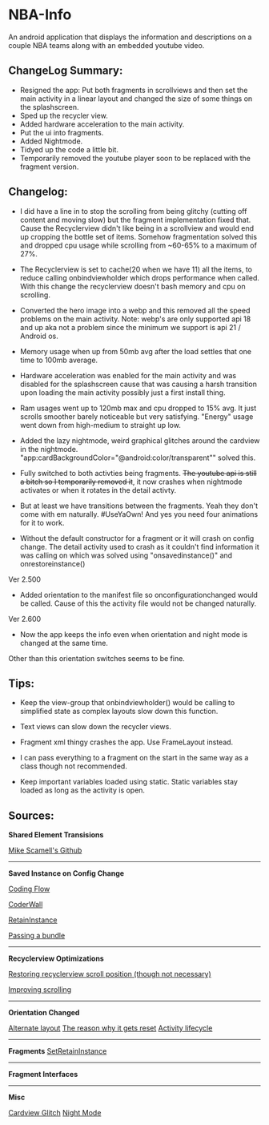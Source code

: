 # NBA-Info
An android application that displays the information and descriptions on a couple NBA teams along with an embedded youtube video.


## ChangeLog Summary:
* Resigned the app: Put both fragments in scrollviews and then set the main activity in a linear layout and changed the size of some things on the splashscreen.
* Sped up the recycler view.
* Added hardware acceleration to the main activity.
* Put the ui into fragments.
* Added Nightmode.
* Tidyed up the code a little bit.
* Temporarily removed the youtube player soon to be replaced with the fragment version.


## Changelog:
- I did have a line in to stop the scrolling from being glitchy (cutting off content and moving slow) but the fragment implementation fixed that. Cause the Recyclerview didn't like being in a scrollview and would end up cropping the bottle set of items. Somehow fragmentation solved this and dropped cpu usage while scrolling from ~60-65% to a maximum of 27%.

- The Recyclerview is set to cache(20 when we have 11) all the items, to reduce calling onbindviewholder which drops performance when called. With this change the recyclerview doesn't bash memory and cpu on scrolling.

- Converted the hero image into a webp and this removed all the speed problems on the main activity.
Note: webp's are only supported api 18 and up aka not a problem since the minimum we support is api 21 / Android os.

- Memory usage when up from 50mb avg after the load settles that one time to 100mb average.

- Hardware acceleration was enabled for the main activity and was disabled for the splashscreen cause that was causing a harsh transition upon loading the main activity possibly just a first install thing.

- Ram usages went up to 120mb max and cpu dropped to 15% avg. It just scrolls smoother barely noticeable but very satisfying.
"Energy" usage went down from high-medium to straight up low.

- Added the lazy nightmode, weird graphical glitches around the cardview in the nightmode.
"app:cardBackgroundColor="@android:color/transparent"" solved this.

- Fully switched to both activties being fragments. ~~The youtube api is still a bitch so I temporarily removed it~~, it now crashes when nightmode activates or when it rotates in the detail activty.
- But at least we have transitions between the fragments. Yeah they don't come with em naturally. #UseYaOwn!
And yes you need four animations for it to work.

- Without the default constructor for a fragment or it will crash on config change. The detail activity used to crash as it couldn't find information it was calling on which was solved using "onsavedinstance()" and onrestoreinstance()

Ver 2.500
- Added orientation to the manifest file so onconfigurationchanged would be called. Cause of this the activity file would not be changed naturally. 

Ver 2.600
- Now the app keeps the info even when orientation and night mode is changed at the same time.




Other than this orientation switches seems to be fine.



## Tips:
- Keep the view-group that onbindviewholder() would be calling to simplified state as complex layouts slow down this function.

- Text views can slow down the recycler views.

- Fragment xml thingy crashes the app. Use FrameLayout instead.

- I can pass everything to a fragment on the start in the same way as a class though not recommended.

- Keep important variables loaded using static. Static variables stay loaded as long as the activity is open.

## Sources:
**Shared Element Transisions**

[Mike Scamell's Github](https://github.com/mikescamell/shared-element-transitions)

---

**Saved Instance on Config Change**

[Coding Flow](https://codinginflow.com/tutorials/android/restore-variables-on-configuration-change)

[CoderWall](https://coderwall.com/p/ujapga/persisting-data-between-configurations-changes-fragments)

[RetainInstance](https://www.androiddesignpatterns.com/2013/04/retaining-objects-across-config-changes.html)

[Passing a bundle](https://stackoverflow.com/questions/17063378/how-to-pass-bundle-from-fragment-to-fragment/17063584#17063584)

---

**Recyclerview Optimizations**

[Restoring recyclerview scroll position (though not necessary)](https://stackoverflow.com/questions/36568168/how-to-save-scroll-position-of-recyclerview-in-android/36569778)

[Improving scrolling](https://stackoverflow.com/questions/27188536/recyclerview-scrolling-performance)

---

**Orientation Changed**

[Alternate layout](https://www.youtube.com/watch?v=KJGKj078Qag)
[The reason why it gets reset](https://stackoverflow.com/questions/9755354/loss-of-variables-switching-orientations)
[Activity lifecycle](https://developer.android.com/reference/android/app/Activity.html#ActivityLifecycle)

---

**Fragments**
[SetRetainInstance](https://stackoverflow.com/questions/11182180/understanding-fragments-setretaininstanceboolean)

---

**Fragment Interfaces** 

---

**Misc**

[Cardview Glitch](https://stackoverflow.com/questions/56747314/cardview-corneredges-display-with-dark-color-how-to-resolve-this/56747390#56747390)
[Night Mode](https://developer.android.com/guide/topics/ui/look-and-feel/darktheme)
